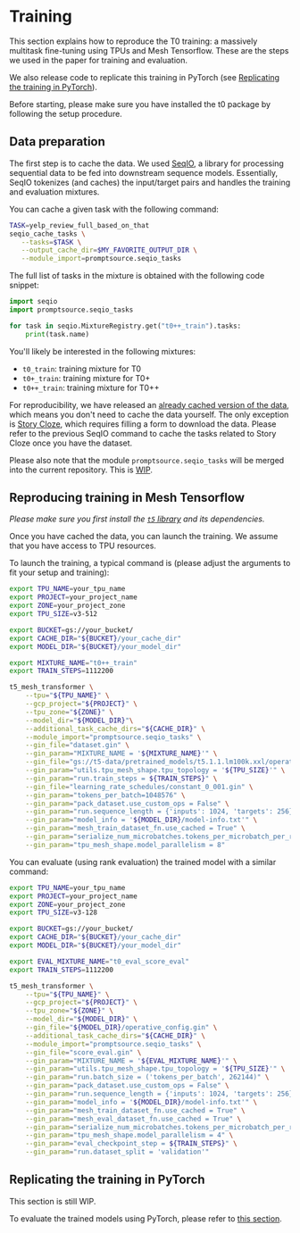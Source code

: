 # Training

This section explains how to reproduce the T0 training: a massively multitask fine-tuning using TPUs and Mesh Tensorflow. These are the steps we used in the paper for training and evaluation.

We also release code to replicate this training in PyTorch (see [Replicating the training in PyTorch](#replicating-the-training-in0-PyTorch)).

Before starting, please make sure you have installed the t0 package by following the setup procedure.

## Data preparation

The first step is to cache the data. We used [SeqIO](https://github.com/google/seqio), a library for processing sequential data to be fed into downstream sequence models. Essentially, SeqIO tokenizes (and caches) the input/target pairs and handles the training and evaluation mixtures.

You can cache a given task with the following command:

```bash
TASK=yelp_review_full_based_on_that
seqio_cache_tasks \
   --tasks=$TASK \
   --output_cache_dir=$MY_FAVORITE_OUTPUT_DIR \
   --module_import=promptsource.seqio_tasks
```

The full list of tasks in the mixture is obtained with the following code snippet:

```python
import seqio
import promptsource.seqio_tasks

for task in seqio.MixtureRegistry.get("t0++_train").tasks:
    print(task.name)
```

You'll likely be interested in the following mixtures:
- `t0_train`: training mixture for T0
- `t0+_train`: training mixture for T0+
- `t0++_train`: training mixture for T0++

For reproducibility, we have released an [already cached version of the data](https://huggingface.co/datasets/bigscience/P3), which means you don't need to cache the data yourself. The only exception is [Story Cloze](https://cs.rochester.edu/nlp/rocstories/), which requires filling a form to download the data. Please refer to the previous SeqIO command to cache the tasks related to Story Cloze once you have the dataset.

Please also note that the module `promptsource.seqio_tasks` will be merged into the current repository. This is [WIP](https://github.com/bigscience-workshop/t-zero/issues/6).

## Reproducing training in Mesh Tensorflow

*Please make sure you first install the [`t5` library](https://github.com/google-research/text-to-text-transfer-transformer) and its dependencies.*

Once you have cached the data, you can launch the training. We assume that you have access to TPU resources.

To launch the training, a typical command is (please adjust the arguments to fit your setup and training):
```bash
export TPU_NAME=your_tpu_name
export PROJECT=your_project_name
export ZONE=your_project_zone
export TPU_SIZE=v3-512

export BUCKET=gs://your_bucket/
export CACHE_DIR="${BUCKET}/your_cache_dir"
export MODEL_DIR="${BUCKET}/your_model_dir"

export MIXTURE_NAME="t0++_train"
export TRAIN_STEPS=1112200

t5_mesh_transformer \
    --tpu="${TPU_NAME}" \
    --gcp_project="${PROJECT}" \
    --tpu_zone="${ZONE}" \
    --model_dir="${MODEL_DIR}"\
    --additional_task_cache_dirs="${CACHE_DIR}" \
    --module_import="promptsource.seqio_tasks" \
    --gin_file="dataset.gin" \
    --gin_param="MIXTURE_NAME = '${MIXTURE_NAME}'" \
    --gin_file="gs://t5-data/pretrained_models/t5.1.1.lm100k.xxl/operative_config.gin" \
    --gin_param="utils.tpu_mesh_shape.tpu_topology = '${TPU_SIZE}'" \
    --gin_param="run.train_steps = ${TRAIN_STEPS}" \
    --gin_file="learning_rate_schedules/constant_0_001.gin" \
    --gin_param="tokens_per_batch=1048576" \
    --gin_param="pack_dataset.use_custom_ops = False" \
    --gin_param="run.sequence_length = {'inputs': 1024, 'targets': 256}" \
    --gin_param="model_info = '${MODEL_DIR}/model-info.txt'" \
    --gin_param="mesh_train_dataset_fn.use_cached = True" \
    --gin_param="serialize_num_microbatches.tokens_per_microbatch_per_replica = 2048" \
    --gin_param="tpu_mesh_shape.model_parallelism = 8"
```

You can evaluate (using rank evaluation) the trained model with a similar command:

```bash
export TPU_NAME=your_tpu_name
export PROJECT=your_project_name
export ZONE=your_project_zone
export TPU_SIZE=v3-128

export BUCKET=gs://your_bucket/
export CACHE_DIR="${BUCKET}/your_cache_dir"
export MODEL_DIR="${BUCKET}/your_model_dir"

export EVAL_MIXTURE_NAME="t0_eval_score_eval"
export TRAIN_STEPS=1112200

t5_mesh_transformer \
    --tpu="${TPU_NAME}" \
    --gcp_project="${PROJECT}" \
    --tpu_zone="${ZONE}" \
    --model_dir="${MODEL_DIR}" \
    --gin_file="${MODEL_DIR}/operative_config.gin" \
    --additional_task_cache_dirs="${CACHE_DIR}" \
    --module_import="promptsource.seqio_tasks" \
    --gin_file="score_eval.gin" \
    --gin_param="MIXTURE_NAME = '${EVAL_MIXTURE_NAME}'" \
    --gin_param="utils.tpu_mesh_shape.tpu_topology = '${TPU_SIZE}'" \
    --gin_param="run.batch_size = ('tokens_per_batch', 262144)" \
    --gin_param="pack_dataset.use_custom_ops = False" \
    --gin_param="run.sequence_length = {'inputs': 1024, 'targets': 256}" \
    --gin_param="model_info = '${MODEL_DIR}/model-info.txt'" \
    --gin_param="mesh_train_dataset_fn.use_cached = True" \
    --gin_param="mesh_eval_dataset_fn.use_cached = True" \
    --gin_param="serialize_num_microbatches.tokens_per_microbatch_per_replica = 2048" \
    --gin_param="tpu_mesh_shape.model_parallelism = 4" \
    --gin_param="eval_checkpoint_step = ${TRAIN_STEPS}" \
    --gin_param="run.dataset_split = 'validation'"
```

## Replicating the training in PyTorch

This section is still WIP.

To evaluate the trained models using PyTorch, please refer to [this section](https://github.com/bigscience-workshop/t-zero/tree/master/evaluation).
